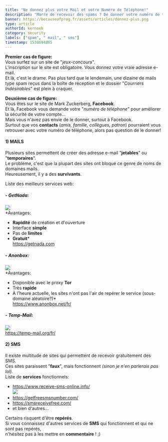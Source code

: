 ```yaml
---
title: "Ne donnez plus votre Mail et votre Numéro de Téléphone!"
description: "Marre de recevoir des spams ? De donner votre numéro de téléphone ?"
banner: https://becauseofprog.fr/assets/articles/donnez-plus.png
type: article
authorId: kernoeb
category: security
labels: ["spam", " mail", " sms"]
timestamp: 1530694885
---
```


**Premier cas de figure:**  
 Vous surfez sur un site de "*jeux-concours*".  
 L'inscription sur le site est obligatoire. Vous donnez votre vraie adresse e-mail.  
 Et là, c'est le drame. Pas plus tard que le lendemain, une dizaine de mails type spam reçus dans la boîte de réception et le dossier "*Courriers Indésirables*" est plein à craquer.

 **Deuxième cas de figure:**  
 Vous êtes sur le site de Mark Zuckerberg, **Facebook**.  
 Et là, Facebook vous demande votre "*numéro de téléphone*" pour améliorer la sécurité de votre compte...  
 Mais vous n'avez pas envie de le donner, surtout à Facebook.  
 Surtout que vos **contacts** (*amis, famille, collègues, patron*) pourraient vous retrouver avec votre numéro de téléphone, alors pas question de le donner!

#### 1) MAILS

 Plusieurs sites permettent de créer des adresse e-mail "**jetables**" ou "**temporaires**".  
 Le problème, c'est que la plupart des sites ont bloqué ce genre de noms de domaines mails.  
 Heureusement, il y a des **survivants**.

 Liste des meilleurs services web:  

##### - **GetNada**:

 ![](https://becauseofprog.fr/assets/courses/Screenshot-2018-7-4%20Nada%20-%20temporary%20email.png)  
 *Avantages:  
 - **Rapidité** de création et d'ouverture  
 - Interface **simple**  
 - Pas de **limites**  
 - **Gratuit***  
 <https://getnada.com>

   
##### - **Anonbox**:

 ![](https://becauseofprog.fr/assets/courses/Screenshot-2018-7-4%20anonbox%20Chaos%20Computer%20Club.png)  
 *Avantages:  
 - Disponible avec le proxy **Tor**  
 - Très **rapide**  
 - À l'heure actuelle, les sites n'ont pas l'air de repérer le service (sous-domaine aléatoire?)*  
 <https://www.anonbox.net/fr/>  
   
##### - **Temp-Mail**:

 ![](https://becauseofprog.fr/assets/courses/Screenshot-2018-7-4%20Email%20temporaire%20%E2%80%93%20Email%20%C3%A0%20usage%20unique%20-%20Email%20anonyme.png)  
 <https://temp-mail.org/fr/>

  

#### 2) SMS

 Il existe multitude de sites qui permettent de recevoir gratuitement des SMS.  
 Ces sites paraissent "**faux**", mais fonctionnent *(sinon je n'en parlerais pas lol).*  
 Liste de **services** fonctionnels:  
 - <https://www.receive-sms-online.info/>  
 [![](https://becauseofprog.fr/assets/courses/Screenshot-2018-7-4%20Receive%20SMS%20Online%20for%20FREE%20NO%20Registration%20UK,Romania,USA,Spain,France,Germany,Russia.png)](https://www.receive-sms-online.info/)  
 - <https://getfreesmsnumber.com/>  
 - <https://smsreceivefree.com/>  
 - et bien d'autres...  
   
 Certains risquent d'être **repérés**.  
 Si vous connaissez d'autres services de **SMS** qui fonctionnent et qui ne sont pas repérés,  
 n'hésitez pas à les mettre en **commentaire** ! ;)

 